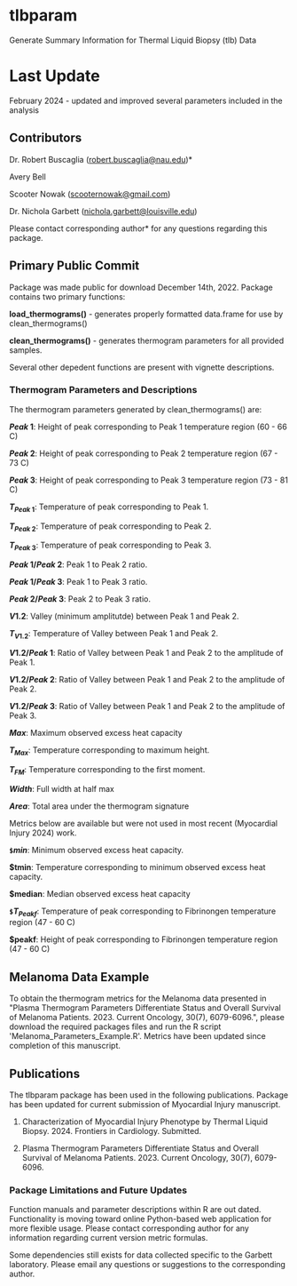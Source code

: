 # tlbparam
Generate Summary Information for Thermal Liquid Biopsy (tlb) Data

# Last Update
February 2024 - updated and improved several parameters included in the analysis

## Contributors

Dr. Robert Buscaglia (robert.buscaglia@nau.edu)*

Avery Bell

Scooter Nowak (scooternowak@gmail.com)

Dr. Nichola Garbett (nichola.garbett@louisville.edu)

Please contact corresponding author* for any questions regarding this package.

## Primary Public Commit

Package was made public for download December 14th, 2022. Package contains two primary functions:

**load_thermograms()** - generates properly formatted data.frame for use by clean_thermograms()

**clean_thermograms()** - generates thermogram parameters for all provided samples.

Several other depedent functions are present with vignette descriptions.

### Thermogram Parameters and Descriptions

The thermogram parameters generated by clean_thermograms() are:

**$Peak ~1$**: Height of peak corresponding to Peak 1 temperature region (60 - 66 C)

**$Peak ~2$**: Height of peak corresponding to Peak 2 temperature region (67 - 73 C)

**$Peak ~3$**: Height of peak corresponding to Peak 3 temperature region (73 - 81 C)

**$T_{Peak~1}$**: Temperature of peak corresponding to Peak 1.

**$T_{Peak~2}$**: Temperature of peak corresponding to Peak 2.

**$T_{Peak~3}$**: Temperature of peak corresponding to Peak 3.

**$Peak~1/Peak~2$**: Peak 1 to Peak 2 ratio.

**$Peak~1/Peak~3$**: Peak 1 to Peak 3 ratio.

**$Peak~2/Peak~3$**: Peak 2 to Peak 3 ratio.

**$V1.2$**: Valley (minimum amplitutde) between Peak 1 and Peak 2.

**$T_{V1.2}$**: Temperature of Valley between Peak 1 and Peak 2.

**$V1.2/Peak~1$**: Ratio of Valley between Peak 1 and Peak 2 to the amplitude of Peak 1.

**$V1.2/Peak~2$**: Ratio of Valley between Peak 1 and Peak 2 to the amplitude of Peak 2.

**$V1.2/Peak~3$**: Ratio of Valley between Peak 1 and Peak 2 to the amplitude of Peak 3.

**$Max$**: Maximum observed excess heat capacity

**$T_{Max}$**: Temperature corresponding to maximum height.

**$T_{FM}$**: Temperature corresponding to the first moment.

**$Width$**: Full width at half max

**$Area$**: Total area under the thermogram signature

Metrics below are available but were not used in most recent (Myocardial Injury 2024) work.

**`$`$min$**: Minimum observed excess heat capacity.

**$tmin**: Temperature corresponding to minimum observed excess heat capacity.

**$median**: Median observed excess heat capacity

**`$`$T_{Peakf}$**: Temperature of peak corresponding to Fibrinongen temperature region (47 - 60 C)

**$peakf**: Height of peak corresponding to Fibrinongen temperature region (47 - 60 C)


## Melanoma Data Example

To obtain the thermogram metrics for the Melanoma data presented in "Plasma Thermogram Parameters Differentiate Status and Overall Survival of Melanoma Patients. 2023. Current Oncology, 30(7), 6079-6096.", please download the required packages files and run the R script 'Melanoma_Parameters_Example.R'. Metrics have been updated since completion of this manuscript.

## Publications

The tlbparam package has been used in the following publications. Package has been updated for current submission of Myocardial Injury manuscript.

  1. Characterization of Myocardial Injury Phenotype by Thermal Liquid Biopsy. 2024. Frontiers in Cardiology. Submitted.

  2. Plasma Thermogram Parameters Differentiate Status and Overall Survival of Melanoma Patients. 2023. Current Oncology, 30(7), 6079-6096.

### Package Limitations and Future Updates

Function manuals and parameter descriptions within R are out dated.  Functionality is moving toward online Python-based web application for more flexible usage.  Please contact corresponding author for any information regarding current version metric formulas.

Some dependencies still exists for data collected specific to the Garbett laboratory.  Please email any questions or suggestions to the corresponding author.
